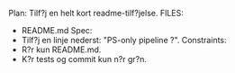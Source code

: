 Plan: Tilf?j en helt kort readme-tilf?jelse.
FILES:
- README.md
Spec:
- Tilf?j en linje nederst: "PS-only pipeline ?".
Constraints:
- R?r kun README.md.
- K?r tests og commit kun n?r gr?n.
